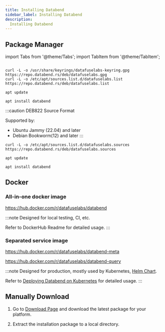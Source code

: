 ```yaml
---
title: Installing Databend
sidebar_label: Installing Databend
description:
  Installing Databend
---
```


## Package Manager

import Tabs from '@theme/Tabs';
import TabItem from '@theme/TabItem';

<Tabs groupId="distributions">

<TabItem value="deb-old" label="Ubuntu/Debian(old)">

```shell

curl -L -o /usr/share/keyrings/datafuselabs-keyring.gpg https://repo.databend.rs/deb/datafuselabs.gpg
curl -L -o /etc/apt/sources.list.d/datafuselabs.list https://repo.databend.rs/deb/datafuselabs.list

apt update

apt install databend
```

</TabItem>

<TabItem value="deb-new" label="Ubuntu/Debian(new)">

:::caution
DEB822 Source Format

Supported by:
  * Ubuntu Jammy (22.04) and later
  * Debian Bookworm(12) and later
:::

```shell
curl -L -o /etc/apt/sources.list.d/datafuselabs.sources https://repo.databend.rs/deb/datafuselabs.sources

apt update

apt install databend
```

</TabItem>

</Tabs>


## Docker

### All-in-one docker image

https://hub.docker.com/r/datafuselabs/databend

:::note
Designed for local testing, CI, etc.

Refer to DockerHub Readme for detailed usage.
:::


### Separated service image

https://hub.docker.com/r/datafuselabs/databend-meta

https://hub.docker.com/r/datafuselabs/databend-query

:::note
Designed for production, mostly used by Kubernetes, [Helm Chart](https://github.com/datafuselabs/helm-charts).

Refer to [Deploying Databend on Kubernetes](./04-deploying-databend-on-kubernetes.md) for detailed usage.
:::


## Manually Download

1. Go to [Download Page](https://databend.rs/download) and download the latest package for your platform.

2. Extract the installation package to a local directory.

